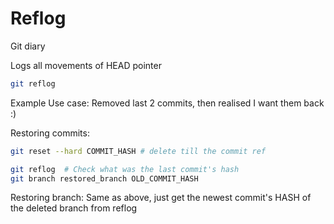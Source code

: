 # Reflog

Git diary

Logs all movements of HEAD pointer

```sh
git reflog
```

Example Use case:
Removed last 2 commits, then realised I want them back :)

Restoring commits:

```sh
git reset --hard COMMIT_HASH # delete till the commit ref

git reflog  # Check what was the last commit's hash
git branch restored_branch OLD_COMMIT_HASH
```

Restoring branch:
Same as above, just get the newest commit's HASH of the deleted branch from
reflog

